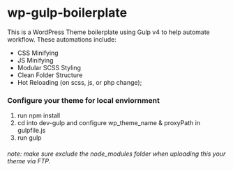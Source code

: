 # wp-gulp-boilerplate

This is a WordPress Theme boilerplate using Gulp v4 to help automate workflow. These automations include:
- CSS Minifying
- JS Minifying
- Modular SCSS Styling
- Clean Folder Structure
- Hot Reloading (on scss, js, or php change);

### Configure your theme for local enviornment
1. run npm install
2. cd into dev-gulp and configure wp_theme_name & proxyPath in gulpfile.js
3. run gulp

###### note: make sure exclude the node_modules folder when uploading this your theme via FTP.
